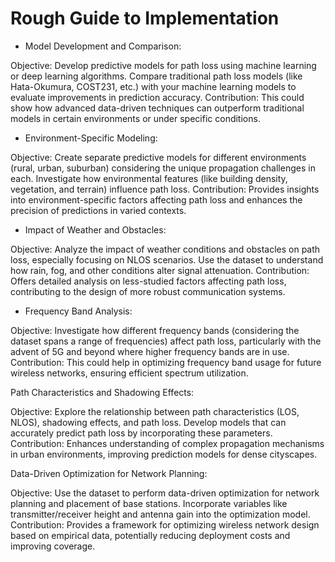 # Rough Guide to Implementation

- Model Development and Comparison:

Objective: Develop predictive models for path loss using machine learning or deep learning algorithms. Compare traditional path loss models (like Hata-Okumura, COST231, etc.) with your machine learning models to evaluate improvements in prediction accuracy. 
Contribution: This could show how advanced data-driven techniques can outperform traditional models in certain environments or under specific conditions.

- Environment-Specific Modeling:

Objective: Create separate predictive models for different environments (rural, urban, suburban) considering the unique propagation challenges in each. Investigate how environmental features (like building density, vegetation, and terrain) influence path loss.
Contribution: Provides insights into environment-specific factors affecting path loss and enhances the precision of predictions in varied contexts.

- Impact of Weather and Obstacles:

Objective: Analyze the impact of weather conditions and obstacles on path loss, especially focusing on NLOS scenarios. Use the dataset to understand how rain, fog, and other conditions alter signal attenuation.
Contribution: Offers detailed analysis on less-studied factors affecting path loss, contributing to the design of more robust communication systems.

- Frequency Band Analysis:
  
Objective: Investigate how different frequency bands (considering the dataset spans a range of frequencies) affect path loss, particularly with the advent of 5G and beyond where higher frequency bands are in use.
Contribution: This could help in optimizing frequency band usage for future wireless networks, ensuring efficient spectrum utilization.

Path Characteristics and Shadowing Effects:

Objective: Explore the relationship between path characteristics (LOS, NLOS), shadowing effects, and path loss. Develop models that can accurately predict path loss by incorporating these parameters.
Contribution: Enhances understanding of complex propagation mechanisms in urban environments, improving prediction models for dense cityscapes.

Data-Driven Optimization for Network Planning:

Objective: Use the dataset to perform data-driven optimization for network planning and placement of base stations. Incorporate variables like transmitter/receiver height and antenna gain into the optimization model.
Contribution: Provides a framework for optimizing wireless network design based on empirical data, potentially reducing deployment costs and improving coverage.
